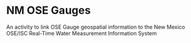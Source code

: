 # NM OSE Gauges
 An activity to link OSE Gauge geospatial information to the New Mexico OSE/ISC Real-Time Water Measurement Information System
